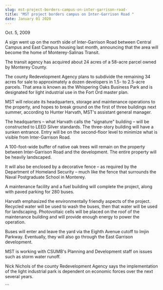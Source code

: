 ```yaml
---
slug: mst-project-borders-campus-on-inter-garrison-road-
title: "MST project borders campus on Inter-Garrison Road "
date: January 01 2020
---
```


 
<p>Oct. 5, 2009</p>
<p>
  A sign went up on the north side of Inter-Garrison Road between Central Campus
  and East Campus housing last month, announcing that the area will become the
  home of Monterey-Salinas Transit.
</p>
<p>
  The transit agency has acquired about 24 acres of a 58-acre parcel owned by
  Monterey County.
</p>
<p>
  The county Redevelopment Agency plans to subdivide the remaining 34 acres for
  sale to approximately a dozen developers in 1.5- to 2.5-acre parcels. That
  area is known as the Whispering Oaks Business Park and is designated for light
  industrial use in the Fort Ord master plan.
</p>
<p>
  MST will relocate its headquarters, storage and maintenance operations to the
  property, and hopes to break ground on the first of three buildings next
  summer, according to Hunter Harvath, MST's assistant general manager.
</p>
<p>
  The headquarters – what Harvath calls the "signature" building – will be
  constructed to LEED Silver standards. The three-story building will have a
  sunken entrance. Entry will be on the second-floor level to minimize what is
  visible from Inter-Garrison Road.
</p>
<p>
  A 100-foot-wide buffer of native oak trees will remain on the property between
  Inter-Garrison Road and the development. The entire property will be heavily
  landscaped.
</p>
<p>
  It will also be enclosed by a decorative fence – as required by the Department
  of Homeland Security – much like the fence that surrounds the Naval
  Postgraduate School in Monterey.
</p>
<p>
  A maintenance facility and a fuel building will complete the project, along
  with paved parking for 280 buses.
</p>
<p>
  Harvath emphasized the environmentally friendly aspects of the project.
  Recycled water will be used to wash the buses, then that water will be used
  for landscaping. Photovoltaic cells will be placed on the roof of the
  maintenance building and will provide enough energy to power the operation.
</p>
<p>
  Buses will enter and leave the yard via the Eighth Avenue cutoff to Imjin
  Parkway. Eventually, they will also go through the East Garrison development.
</p>
<p>
  MST is working with CSUMB's Planning and Development staff on issues such as
  storm water runoff.
</p>
<p>
  Nick Nichols of the county Redevelopment Agency says the implementation of the
  light industrial park is dependent on economic forces over the next several
  years.
</p>
<p></p>
<p></p>
<p></p>
```
